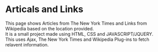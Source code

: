 # Articals and Links
This page shows Articles from The New York Times and Links from Wikipedia based on the location provided.  
It is a small project made using HTML, CSS and JAVASCRIPT/JQUERY.  
This uses Ajax, The New York Times and Wikipedia Plug-ins to fetch relavent information.  
